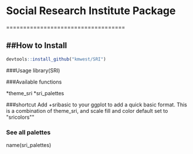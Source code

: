# Social Research Institute Package
===================================

##How to Install
----------------

```r
devtools::install_github("kmwest/SRI")
```

###Usage
library(SRI)

###Available functions

*theme_sri
*sri_palettes

###shortcut
Add +sribasic to your ggplot to add a quick basic format. This is a combination of theme_sri, and scale fill and color default set to "sricolors""

### See all palettes

name(sri_palettes)
